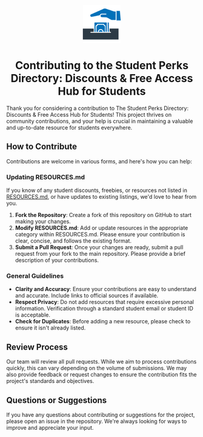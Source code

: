 <div align="center">
<img src="./images/benefaction.svg" alt="contributing icon" width="100px" height="100px" />
</div>

<div align="center">

# Contributing to the Student Perks Directory: Discounts & Free Access Hub for Students

</div>

Thank you for considering a contribution to The Student Perks Directory: Discounts & Free Access Hub for Students! This project thrives on community contributions, and your help is crucial in maintaining a valuable and up-to-date resource for students everywhere.

## How to Contribute

Contributions are welcome in various forms, and here's how you can help:

### Updating RESOURCES.md

If you know of any student discounts, freebies, or resources not listed in [RESOURCES.md](RESOURCES.md), or have updates to existing listings, we'd love to hear from you.

1. **Fork the Repository**: Create a fork of this repository on GitHub to start making your changes.
2. **Modify RESOURCES.md**: Add or update resources in the appropriate category within RESOURCES.md. Please ensure your contribution is clear, concise, and follows the existing format.
3. **Submit a Pull Request**: Once your changes are ready, submit a pull request from your fork to the main repository. Please provide a brief description of your contributions.

### General Guidelines

- **Clarity and Accuracy**: Ensure your contributions are easy to understand and accurate. Include links to official sources if available.
- **Respect Privacy**: Do not add resources that require excessive personal information. Verification through a standard student email or student ID is acceptable.
- **Check for Duplicates**: Before adding a new resource, please check to ensure it isn't already listed.

## Review Process

Our team will review all pull requests. While we aim to process contributions quickly, this can vary depending on the volume of submissions. We may also provide feedback or request changes to ensure the contribution fits the project's standards and objectives.

## Questions or Suggestions

If you have any questions about contributing or suggestions for the project, please open an issue in the repository. We're always looking for ways to improve and appreciate your input.
